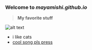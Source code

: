 ### Welcome to *mayamishi.github.io*

>**My favorite stuff**

![alt text](https://i.pinimg.com/originals/a0/b3/17/a0b3173ade141196aa28ece7f2cb7b79.jpg)
- i like cats
- [cool song pls press](https://www.youtube.com/watch?v=WAXnqjUfal4)
